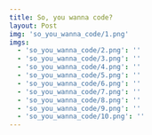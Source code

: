 ```yaml
---
title: So, you wanna code?
layout: Post
img: 'so_you_wanna_code/1.png'
imgs:
  - 'so_you_wanna_code/2.png': ''
  - 'so_you_wanna_code/3.png': ''
  - 'so_you_wanna_code/4.png': ''
  - 'so_you_wanna_code/5.png': ''
  - 'so_you_wanna_code/6.png': ''
  - 'so_you_wanna_code/7.png': ''
  - 'so_you_wanna_code/8.png': ''
  - 'so_you_wanna_code/9.png': ''
  - 'so_you_wanna_code/10.png': ''
---
```

<!--
this is my post on stuff

![hello image](./so_you_wanna_code/1.png)
-->